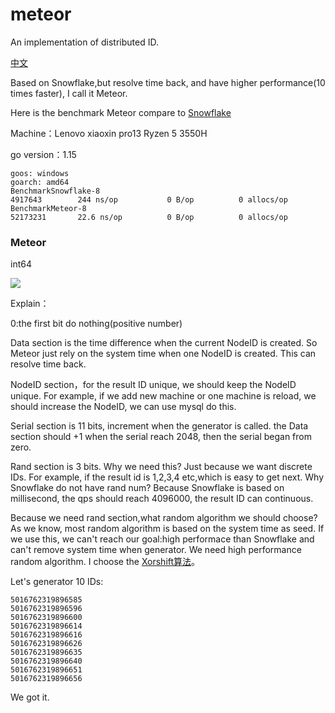 <!--
 * @Author: Daiming Liu (xingrufeng)
-->
# meteor
An implementation of distributed ID.

[中文](https://github.com/TheFutureIsOurs/meteor/blob/master/README-ZH.md)

Based on Snowflake,but resolve time back, and have higher performance(10 times faster), I call it Meteor.

Here is the benchmark Meteor compare to [Snowflake](https://github.com/TheFutureIsOurs/learncode/blob/master/snow/snow.go)

Machine：Lenovo xiaoxin pro13 Ryzen 5 3550H

go version：1.15

	goos: windows
	goarch: amd64
	BenchmarkSnowflake-8
	4917643	       244 ns/op	       0 B/op	       0 allocs/op
	BenchmarkMeteor-8
	52173231	   22.6 ns/op	       0 B/op	       0 allocs/op



### Meteor


int64



![](http://www.imflybird.cn/static/img/2020/meteor-en.png)

Explain：

0:the first bit do nothing(positive number)

Data section is the time difference when the current NodeID is created. So Meteor just rely on the system time when one NodeID is created. This can resolve time back.

NodeID section，for the result ID unique, we should keep the NodeID unique. For example, if we add new machine or one machine is reload, we should increase the NodeID, we can use mysql do this.

Serial section is 11 bits, increment when the generator is called. the Data section should +1 when the serial reach 2048,
then the serial began from zero.

Rand section is 3 bits. Why we need this? Just because we want discrete IDs. For example, if the result id is 1,2,3,4 etc,which is easy to get next. Why Snowflake do not have rand num? Because Snowflake is based on millisecond, the qps should reach 4096000, the result ID can continuous.

Because we need rand section,what random algorithm we should choose? As we know, most random algorithm is based on the system time as seed. If we use this, we can't reach our goal:high performace than Snowflake and can't remove system time when generator. We need high performance random algorithm. I choose the [Xorshift算法](https://en.wikipedia.org/wiki/Xorshift)。

Let's generator 10 IDs:

	5016762319896585
	5016762319896596
	5016762319896600
	5016762319896614
	5016762319896616
	5016762319896626
	5016762319896635
	5016762319896640
	5016762319896651
	5016762319896656

We got it.

